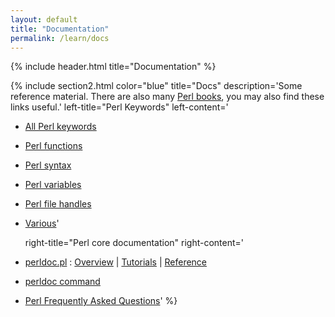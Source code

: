 ```yaml
---
layout: default
title: "Documentation" 
permalink: /learn/docs
---
```


{% include header.html
  title="Documentation"
%}

{% include section2.html
  color="blue"
  title="Docs"
  description='Some reference material. There are also many [Perl books](/books), you may also find these links useful.'
  left-title="Perl Keywords"
  left-content='
* [All Perl keywords](/perldot/learn/docs/keywords)
* [Perl functions](/perldot/learn/docs/functions)
* [Perl syntax](/perldot/learn/docs/barewords)
* [Perl variables](/perldot/learn/docs/perlvar)
* [Perl file handles](/perldot/learn/docs/file_handles)
* [Various](/perldot/learn/docs/misc)'

  right-title="Perl core documentation"
  right-content='
* [perldoc.pl](http://perldoc.pl) : [Overview](https://perldoc.pl/perl.html#Overview) | [Tutorials](https://perldoc.pl/perl.html#Tutorials) | [Reference](https://perldoc.pl/perl.html#Reference-Manual) 
* [perldoc command](https://perldoc.pl/perldoc.html)
* [Perl Frequently Asked Questions](/perldot/learn/faq/)'
%}
